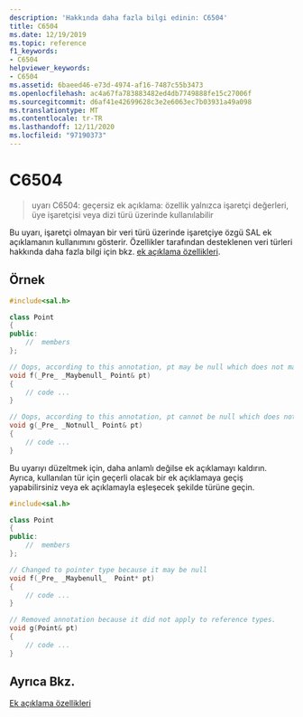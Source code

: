 ```yaml
---
description: 'Hakkında daha fazla bilgi edinin: C6504'
title: C6504
ms.date: 12/19/2019
ms.topic: reference
f1_keywords:
- C6504
helpviewer_keywords:
- C6504
ms.assetid: 6baeed46-e73d-4974-af16-7487c55b3473
ms.openlocfilehash: ac4a67fa783883482ed4db7749888fe15c27006f
ms.sourcegitcommit: d6af41e42699628c3e2e6063ec7b03931a49a098
ms.translationtype: MT
ms.contentlocale: tr-TR
ms.lasthandoff: 12/11/2020
ms.locfileid: "97190373"
---
```

# <a name="c6504"></a>C6504

> uyarı C6504: geçersiz ek açıklama: özellik yalnızca işaretçi değerleri, üye işaretçisi veya dizi türü üzerinde kullanılabilir

Bu uyarı, işaretçi olmayan bir veri türü üzerinde işaretçiye özgü SAL ek açıklamanın kullanımını gösterir. Özellikler tarafından desteklenen veri türleri hakkında daha fazla bilgi için bkz. [ek açıklama özellikleri](using-sal-annotations-to-reduce-c-cpp-code-defects.md).

## <a name="example"></a>Örnek

```cpp
#include<sal.h>

class Point
{
public:
    //  members
};

// Oops, according to this annotation, pt may be null which does not make sense for a reference types
void f(_Pre_ _Maybenull_ Point& pt)
{
    // code ...
}

// Oops, according to this annotation, pt cannot be null which does not make sense for a reference types
void g(_Pre_ _Notnull_ Point& pt)
{
    // code ...
}
```

Bu uyarıyı düzeltmek için, daha anlamlı değilse ek açıklamayı kaldırın.  Ayrıca, kullanılan tür için geçerli olacak bir ek açıklamaya geçiş yapabilirsiniz veya ek açıklamayla eşleşecek şekilde türüne geçin.

```cpp
#include<sal.h>

class Point
{
public:
    //  members
};

// Changed to pointer type because it may be null
void f(_Pre_ _Maybenull_  Point* pt)
{
    // code ...
}

// Removed annotation because it did not apply to reference types.
void g(Point& pt)
{
    // code ...
}
```

## <a name="see-also"></a>Ayrıca Bkz.

[Ek açıklama özellikleri](using-sal-annotations-to-reduce-c-cpp-code-defects.md)
